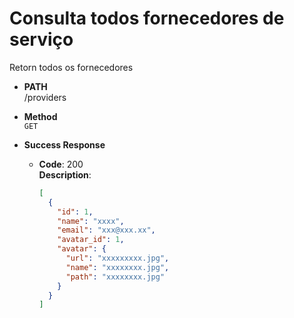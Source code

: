 # Consulta todos fornecedores de serviço

Retorn todos os fornecedores

- **PATH** <br />
  /providers

- **Method** <br />
  `GET`

- **Success Response**

  - **Code**: 200 <br />
    **Description**:
    ```json
    [
      {
        "id": 1,
        "name": "xxxx",
        "email": "xxx@xxx.xx",
        "avatar_id": 1,
        "avatar": {
          "url": "xxxxxxxxx.jpg",
          "name": "xxxxxxxx.jpg",
          "path": "xxxxxxxx.jpg"
        }
      }
    ]
    ```
